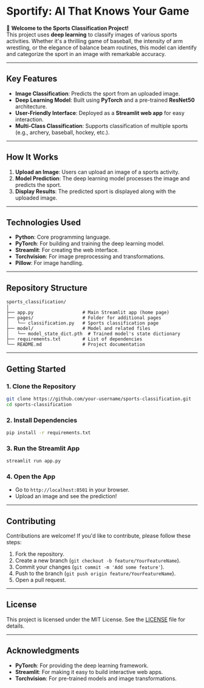 # Sportify: AI That Knows Your Game

🚀 **Welcome to the Sports Classification Project!**  
This project uses **deep learning** to classify images of various sports activities. Whether it's a thrilling game of baseball, the intensity of arm wrestling, or the elegance of balance beam routines, this model can identify and categorize the sport in an image with remarkable accuracy.

---

## **Key Features**
- **Image Classification**: Predicts the sport from an uploaded image.
- **Deep Learning Model**: Built using **PyTorch** and a pre-trained **ResNet50** architecture.
- **User-Friendly Interface**: Deployed as a **Streamlit web app** for easy interaction.
- **Multi-Class Classification**: Supports classification of multiple sports (e.g., archery, baseball, hockey, etc.).

---

## **How It Works**
1. **Upload an Image**: Users can upload an image of a sports activity.
2. **Model Prediction**: The deep learning model processes the image and predicts the sport.
3. **Display Results**: The predicted sport is displayed along with the uploaded image.

---

## **Technologies Used**
- **Python**: Core programming language.
- **PyTorch**: For building and training the deep learning model.
- **Streamlit**: For creating the web interface.
- **Torchvision**: For image preprocessing and transformations.
- **Pillow**: For image handling.

---

## **Repository Structure**
```
sports_classification/
│
├── app.py                  # Main Streamlit app (home page)
├── pages/                  # Folder for additional pages
│   └── classification.py   # Sports classification page
├── model/                  # Model and related files
│   └── model_state_dict.pth  # Trained model's state dictionary
├── requirements.txt        # List of dependencies
└── README.md               # Project documentation
```

---

## **Getting Started**
### **1. Clone the Repository**
```bash
git clone https://github.com/your-username/sports-classification.git
cd sports-classification
```

### **2. Install Dependencies**
```bash
pip install -r requirements.txt
```

### **3. Run the Streamlit App**
```bash
streamlit run app.py
```

### **4. Open the App**
- Go to `http://localhost:8501` in your browser.
- Upload an image and see the prediction!

---

## **Contributing**
Contributions are welcome! If you'd like to contribute, please follow these steps:
1. Fork the repository.
2. Create a new branch (`git checkout -b feature/YourFeatureName`).
3. Commit your changes (`git commit -m 'Add some feature'`).
4. Push to the branch (`git push origin feature/YourFeatureName`).
5. Open a pull request.

---

## **License**
This project is licensed under the MIT License. See the [LICENSE](LICENSE) file for details.

---

## **Acknowledgments**
- **PyTorch**: For providing the deep learning framework.
- **Streamlit**: For making it easy to build interactive web apps.
- **Torchvision**: For pre-trained models and image transformations.


